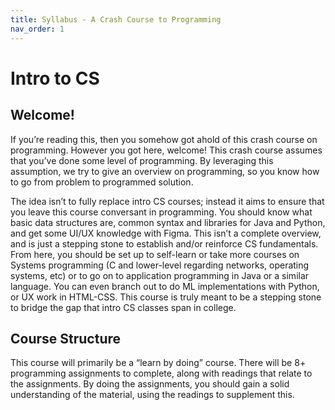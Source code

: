 ```yaml
---
title: Syllabus - A Crash Course to Programming
nav_order: 1
---
```


# Intro to CS

## Welcome!

If you’re reading this, then you somehow got ahold of this crash course on programming. However you got here, welcome! This crash course assumes that you’ve done some level of programming. By leveraging this assumption, we try to give an overview on programming, so you know how to go from problem to programmed solution.

The idea isn’t to fully replace intro CS courses; instead it aims to ensure that you leave this course conversant in programming. You should know what basic data structures are, common syntax and libraries for Java and Python, and get some UI/UX knowledge with Figma. This isn’t a complete overview, and is just a stepping stone to establish and/or reinforce CS fundamentals. From here, you should be set up to self-learn or take more courses on Systems programming (C and lower-level regarding networks, operating systems, etc) or to go on to application programming in Java or a similar language. You can even branch out to do ML implementations with Python, or UX work in HTML-CSS. This course is truly meant to be a stepping stone to bridge the gap that intro CS classes span in college.

## Course Structure

This course will primarily be a “learn by doing” course. There will be 8+ programming assignments to complete, along with readings that relate to the assignments. By doing the assignments, you should gain a solid understanding of the material, using the readings to supplement this.
